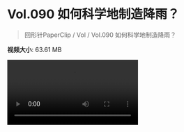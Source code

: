 # Vol.090 如何科学地制造降雨？

> 回形针PaperClip / Vol / Vol.090 如何科学地制造降雨？

**视频大小**: 63.61 MB

<div class="video"><video src="https://file.hsyhx.top/archive/PaperClip/Vol/090.mp4" controls preload>🤔 您的浏览器不支持 video 标签</video></div>